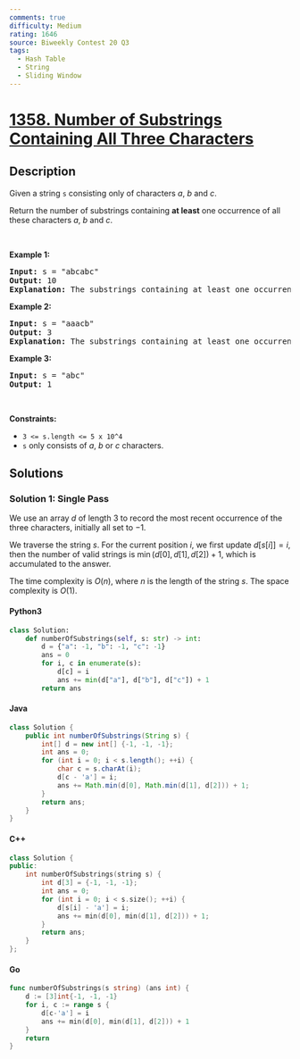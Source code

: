 ```yaml
---
comments: true
difficulty: Medium
rating: 1646
source: Biweekly Contest 20 Q3
tags:
  - Hash Table
  - String
  - Sliding Window
---
```


<!-- problem:start -->

# [1358. Number of Substrings Containing All Three Characters](https://leetcode.com/problems/number-of-substrings-containing-all-three-characters)


## Description

<!-- description:start -->

<p>Given a string <code>s</code>&nbsp;consisting only of characters <em>a</em>, <em>b</em> and <em>c</em>.</p>

<p>Return the number of substrings containing <b>at least</b>&nbsp;one occurrence of all these characters <em>a</em>, <em>b</em> and <em>c</em>.</p>

<p>&nbsp;</p>
<p><strong class="example">Example 1:</strong></p>

<pre>
<strong>Input:</strong> s = &quot;abcabc&quot;
<strong>Output:</strong> 10
<strong>Explanation:</strong> The substrings containing&nbsp;at least&nbsp;one occurrence of the characters&nbsp;<em>a</em>,&nbsp;<em>b</em>&nbsp;and&nbsp;<em>c are &quot;</em>abc<em>&quot;, &quot;</em>abca<em>&quot;, &quot;</em>abcab<em>&quot;, &quot;</em>abcabc<em>&quot;, &quot;</em>bca<em>&quot;, &quot;</em>bcab<em>&quot;, &quot;</em>bcabc<em>&quot;, &quot;</em>cab<em>&quot;, &quot;</em>cabc<em>&quot; </em>and<em> &quot;</em>abc<em>&quot; </em>(<strong>again</strong>)<em>. </em>
</pre>

<p><strong class="example">Example 2:</strong></p>

<pre>
<strong>Input:</strong> s = &quot;aaacb&quot;
<strong>Output:</strong> 3
<strong>Explanation:</strong> The substrings containing&nbsp;at least&nbsp;one occurrence of the characters&nbsp;<em>a</em>,&nbsp;<em>b</em>&nbsp;and&nbsp;<em>c are &quot;</em>aaacb<em>&quot;, &quot;</em>aacb<em>&quot; </em>and<em> &quot;</em>acb<em>&quot;.</em><em> </em>
</pre>

<p><strong class="example">Example 3:</strong></p>

<pre>
<strong>Input:</strong> s = &quot;abc&quot;
<strong>Output:</strong> 1
</pre>

<p>&nbsp;</p>
<p><strong>Constraints:</strong></p>

<ul>
	<li><code>3 &lt;= s.length &lt;= 5 x 10^4</code></li>
	<li><code>s</code>&nbsp;only consists of&nbsp;<em>a</em>, <em>b</em> or <em>c&nbsp;</em>characters.</li>
</ul>

<!-- description:end -->

## Solutions

<!-- solution:start -->

### Solution 1: Single Pass

We use an array $d$ of length $3$ to record the most recent occurrence of the three characters, initially all set to $-1$.

We traverse the string $s$. For the current position $i$, we first update $d[s[i]]=i$, then the number of valid strings is $\min(d[0], d[1], d[2]) + 1$, which is accumulated to the answer.

The time complexity is $O(n)$, where $n$ is the length of the string $s$. The space complexity is $O(1)$.

<!-- tabs:start -->

#### Python3

```python
class Solution:
    def numberOfSubstrings(self, s: str) -> int:
        d = {"a": -1, "b": -1, "c": -1}
        ans = 0
        for i, c in enumerate(s):
            d[c] = i
            ans += min(d["a"], d["b"], d["c"]) + 1
        return ans
```

#### Java

```java
class Solution {
    public int numberOfSubstrings(String s) {
        int[] d = new int[] {-1, -1, -1};
        int ans = 0;
        for (int i = 0; i < s.length(); ++i) {
            char c = s.charAt(i);
            d[c - 'a'] = i;
            ans += Math.min(d[0], Math.min(d[1], d[2])) + 1;
        }
        return ans;
    }
}
```

#### C++

```cpp
class Solution {
public:
    int numberOfSubstrings(string s) {
        int d[3] = {-1, -1, -1};
        int ans = 0;
        for (int i = 0; i < s.size(); ++i) {
            d[s[i] - 'a'] = i;
            ans += min(d[0], min(d[1], d[2])) + 1;
        }
        return ans;
    }
};
```

#### Go

```go
func numberOfSubstrings(s string) (ans int) {
	d := [3]int{-1, -1, -1}
	for i, c := range s {
		d[c-'a'] = i
		ans += min(d[0], min(d[1], d[2])) + 1
	}
	return
}
```

<!-- tabs:end -->

<!-- solution:end -->

<!-- problem:end -->
